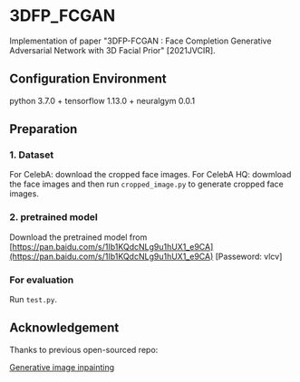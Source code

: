 # 3DFP_FCGAN

 Implementation of paper "3DFP-FCGAN : Face Completion Generative Adversarial Network with 3D Facial Prior" [2021JVCIR].
 
## Configuration Environment

python 3.7.0 + tensorflow 1.13.0 + neuralgym 0.0.1

## Preparation

### 1. Dataset

For CelebA: download the cropped face images.
For CelebA HQ: dowmload the face images and then run `cropped_image.py` to generate cropped face images.

### 2. pretrained model

Download the pretrained model from [https://pan.baidu.com/s/1Ib1KQdcNLg9u1hUX1_e9CA](https://pan.baidu.com/s/1Ib1KQdcNLg9u1hUX1_e9CA) [Passeword: vlcv]

### For evaluation

Run `test.py`.

## Acknowledgement

Thanks to previous open-sourced repo:

[Generative image inpainting](https://github.com/JiahuiYu/generative_inpainting)

